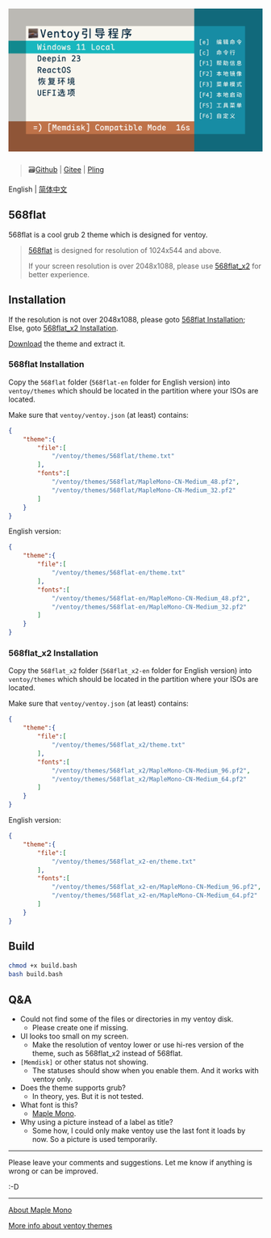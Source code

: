 # ![演示图](assets/概念图_发行.svg)

> 🗃️[Github](https://github.com/PJ-568/568flat-ventoy-theme) | [Gitee](https://gitee.com/PJ-568/568flat-ventoy-theme) | [Pling](https://www.pling.com/p/2123244)

English | [简体中文](README.zh-Hans.md)

## 568flat

568flat is a cool grub 2 theme which is designed for ventoy.

> [568flat](#568flat-installation) is designed for resolution of 1024x544 and above.
>
> If your screen resolution is over 2048x1088, please use [568flat_x2](#568flat_x2-installation) for better experience.

## Installation

If the resolution is not over 2048x1088, please goto [568flat Installation](#568flat-installation); Else, goto [568flat_x2 Installation](#568flat_x2-installation).

[Download](https://github.com/PJ-568/568flat-ventoy-theme/releases) the theme and extract it.

### 568flat Installation

Copy the `568flat` folder (`568flat-en` folder for English version) into `ventoy/themes` which should be located in the partition where your ISOs are located.

Make sure that `ventoy/ventoy.json` (at least) contains:

```json
{
    "theme":{
        "file":[
            "/ventoy/themes/568flat/theme.txt"
        ],
        "fonts":[
            "/ventoy/themes/568flat/MapleMono-CN-Medium_48.pf2",
            "/ventoy/themes/568flat/MapleMono-CN-Medium_32.pf2"
        ]
    }
}
```

English version:

```json
{
    "theme":{
        "file":[
            "/ventoy/themes/568flat-en/theme.txt"
        ],
        "fonts":[
            "/ventoy/themes/568flat-en/MapleMono-CN-Medium_48.pf2",
            "/ventoy/themes/568flat-en/MapleMono-CN-Medium_32.pf2"
        ]
    }
}
```

### 568flat_x2 Installation

Copy the `568flat_x2` folder (`568flat_x2-en` folder for English version) into `ventoy/themes` which should be located in the partition where your ISOs are located.

Make sure that `ventoy/ventoy.json` (at least) contains:

```json
{
    "theme":{
        "file":[
            "/ventoy/themes/568flat_x2/theme.txt"
        ],
        "fonts":[
            "/ventoy/themes/568flat_x2/MapleMono-CN-Medium_96.pf2",
            "/ventoy/themes/568flat_x2/MapleMono-CN-Medium_64.pf2"
        ]
    }
}
```

English version:

```json
{
    "theme":{
        "file":[
            "/ventoy/themes/568flat_x2-en/theme.txt"
        ],
        "fonts":[
            "/ventoy/themes/568flat_x2-en/MapleMono-CN-Medium_96.pf2",
            "/ventoy/themes/568flat_x2-en/MapleMono-CN-Medium_64.pf2"
        ]
    }
}
```

## Build

```bash
chmod +x build.bash
bash build.bash
```

## Q&A

- Could not find some of the files or directories in my ventoy disk.
  - Please create one if missing.
- UI looks too small on my screen.
  - Make the resolution of ventoy lower or use hi-res version of the theme, such as 568flat_x2 instead of 568flat.
- `[Memdisk]` or other status not showing.
  - The statuses should show when you enable them. And it works with ventoy only.
- Does the theme supports grub?
  - In theory, yes. But it is not tested.
- What font is this?
  - [Maple Mono](https://github.com/subframe7536/maple-font).
- Why using a picture instead of a label as title?
  - Some how, I could only make ventoy use the last font it loads by now. So a picture is used temporarily.

---

Please leave your comments and suggestions. Let me know if anything is wrong or can be improved.

:-D

---

[About Maple Mono](https://github.com/subframe7536/maple-font)

[More info about ventoy themes](https://www.ventoy.net/en/plugin_theme.html)
